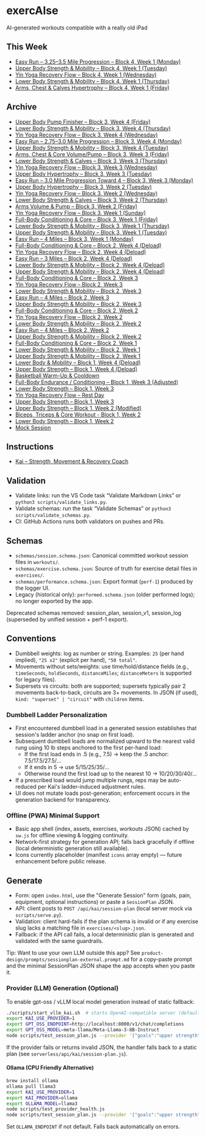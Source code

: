# exercAIse

AI-generated workouts compatible with a really old iPad

## This Week

- [Easy Run – 3.25–3.5 Mile Progression – Block 4, Week 1 (Monday)](workouts/4-1_Easy_Run_Progression.json)
- [Upper Body Strength & Mobility – Block 4, Week 1 (Tuesday)](workouts/4-1_Upper_Body_Strength_Mobility.json)
- [Yin Yoga Recovery Flow – Block 4, Week 1 (Wednesday)](workouts/4-1_Yin_Yoga_Recovery_Flow.json)
- [Lower Body Strength & Mobility – Block 4, Week 1 (Thursday)](workouts/4-1_Lower_Body_Strength_Mobility.json)
- [Arms, Chest & Calves Hypertrophy – Block 4, Week 1 (Friday)](workouts/4-1_Arms_Chest_Calves_Hypertrophy.json)

## Archive

- [Upper Body Pump Finisher – Block 3, Week 4 (Friday)](workouts/3-4_Upper_Body_Pump_Finisher.json)
- [Lower Body Strength & Mobility – Block 3, Week 4 (Thursday)](workouts/3-4_Lower_Body_Strength_Mobility.json)
- [Yin Yoga Recovery Flow – Block 3, Week 4 (Wednesday)](workouts/3-4_Yin_Yoga_Recovery_Flow.json)
- [Easy Run – 2.75–3.0 Mile Progression – Block 3, Week 4 (Monday)](workouts/3-4_Easy_Run_Progression.json)
- [Upper Body Strength & Mobility – Block 3, Week 4 (Tuesday)](workouts/3-4_Upper_Body_Strength_Mobility.json)
- [Arms, Chest & Core Volume/Pump – Block 3, Week 3 (Friday)](workouts/3-3_Arms_Chest_Core_Volume_Pump.json)
- [Lower Body Strength & Calves – Block 3, Week 3 (Thursday)](workouts/3-3_Lower_Body_Strength_Calves.json)
- [Yin Yoga Recovery Flow – Block 3, Week 3 (Wednesday)](workouts/3-3_Yin_Yoga_Recovery_Flow.json)
- [Upper Body Hypertrophy – Block 3, Week 3 (Tuesday)](workouts/3-3_Upper_Body_Hypertrophy.json)
- [Easy Run – 3.0 Mile Progression Toward 4 – Block 3, Week 3 (Monday)](workouts/3-3_Easy_Run_Progression.json)
- [Upper Body Hypertrophy – Block 3, Week 2 (Tuesday)](workouts/3-2_Upper_Body_Hypertrophy.json)
- [Yin Yoga Recovery Flow – Block 3, Week 2 (Wednesday)](workouts/3-2_Yin_Yoga_Recovery_Flow.json)
- [Lower Body Strength & Calves – Block 3, Week 2 (Thursday)](workouts/3-2_Lower_Body_Strength_Calves.json)
- [Arms Volume & Pump – Block 3, Week 2 (Friday)](workouts/3-2_Arms_Volume_Pump.json)
- [Yin Yoga Recovery Flow – Block 3, Week 1 (Sunday)](workouts/3-1_Yin_Yoga_Recovery_Flow.json)
- [Full-Body Conditioning & Core – Block 3, Week 1 (Friday)](workouts/3-1_Full_Body_Conditioning_Core.json)
- [Lower Body Strength & Mobility – Block 3, Week 1 (Thursday)](workouts/3-1_Lower_Body_Strength_Mobility.json)
- [Upper Body Strength & Mobility – Block 3, Week 1 (Tuesday)](workouts/3-1_Upper_Body_Strength_Mobility.json)
- [Easy Run – 4 Miles – Block 3, Week 1 (Monday)](workouts/3-1_Easy_Run_4_Miles.json)
- [Full-Body Conditioning & Core – Block 2, Week 4 (Deload)](workouts/2-4_Full_Body_Conditioning_Core.json)
- [Yin Yoga Recovery Flow – Block 2, Week 4 (Deload)](workouts/2-4_Yin_Yoga_Recovery_Flow.json)
- [Easy Run – 3 Miles – Block 2, Week 4 (Deload)](workouts/2-4_Easy_Run_4_Miles.json)
- [Lower Body Strength & Mobility – Block 2, Week 4 (Deload)](workouts/2-4_Lower_Body_Strength_Mobility.json)
- [Upper Body Strength & Mobility – Block 2, Week 4 (Deload)](workouts/2-4_Upper_Body_Strength_Mobility.json)
- [Full-Body Conditioning & Core – Block 2, Week 3](workouts/2-3_Full_Body_Conditioning_Core.json)
- [Yin Yoga Recovery Flow – Block 2, Week 3](workouts/2-3_Yin_Yoga_Recovery_Flow.json)
- [Lower Body Strength & Mobility – Block 2, Week 3](workouts/2-3_Lower_Body_Strength_Mobility.json)
- [Easy Run – 4 Miles – Block 2, Week 3](workouts/2-3_Easy_Run_4_Miles.json)
- [Upper Body Strength & Mobility – Block 2, Week 3](workouts/2-3_Upper_Body_Strength_Mobility.json)
- [Full-Body Conditioning & Core – Block 2, Week 2](workouts/2-2_Full_Body_Conditioning_Core.json)
- [Yin Yoga Recovery Flow – Block 2, Week 2](workouts/2-2_Yin_Yoga_Recovery_Flow.json)
- [Lower Body Strength & Mobility – Block 2, Week 2](workouts/2-2_Lower_Body_Strength_Mobility.json)
- [Easy Run – 4 Miles – Block 2, Week 2](workouts/2-2_Easy_Run_4_Miles.json)
- [Upper Body Strength & Mobility – Block 2, Week 2](workouts/2-2_Upper_Body_Strength_Mobility.json)
- [Full-Body Conditioning & Core – Block 2, Week 1](workouts/2-1_Full_Body_Conditioning_Core.json)
- [Lower Body Strength & Mobility – Block 2, Week 1](workouts/2-1_Lower_Body_Strength_Mobility.json)
- [Upper Body Strength & Mobility – Block 2, Week 1](workouts/2-1_Upper_Body_Strength_Mobility.json)
- [Lower Body & Mobility – Block 1, Week 4 (Deload)](workouts/1-4_Lower_Body_Mobility_Deload.json)
- [Upper Body Strength – Block 1, Week 4 (Deload)](workouts/1-4_Upper_Body_Strength_Deload.json)
- [Basketball Warm-Up & Cooldown](workouts/basketball_warmup_cooldown.json)
- [Full-Body Endurance / Conditioning – Block 1, Week 3 (Adjusted)](workouts/1-3_Full_Body_Endurance_Conditioning_Adjusted.json)
- [Lower Body Strength – Block 1, Week 3](workouts/1-3_Lower_Body_Strength.json)
- [Yin Yoga Recovery Flow – Rest Day](workouts/1-3_recovery_Yin_Yoga_Rest_Day.json)
- [Upper Body Strength – Block 1, Week 3](workouts/1-3_Upper_Body_Strength.json)
- [Upper Body Strength – Block 1, Week 2 (Modified)](workouts/1-2_Upper_Body_Strength_Modified.json)
- [Biceps, Triceps & Core Workout - Block 1, Week 2](workouts/1-2_Biceps_Triceps_Core_Workout.json)
- [Lower Body Strength – Block 1, Week 2](workouts/1-2_Lower_Body.json)
- [Mock Session](workouts/mock_All_Types_Test.json)

## Instructions
- [Kai – Strength, Movement & Recovery Coach](.github/instructions/kai.instructions.md)

## Validation
- Validate links: run the VS Code task “Validate Markdown Links” or `python3 scripts/validate_links.py`.
- Validate schemas: run the task “Validate Schemas” or `python3 scripts/validate_schemas.py`.
- CI: GitHub Actions runs both validators on pushes and PRs.

## Schemas
- `schemas/session.schema.json`: Canonical committed workout session files in `workouts/`.
- `schemas/exercise.schema.json`: Source of truth for exercise detail files in `exercises/`.
- `schemas/performance.schema.json`: Export format (`perf-1`) produced by the logger UI.
- Legacy (historical only): `performed.schema.json` (older performed logs); no longer exported by the app.

Deprecated schemas removed: session_plan, session_v1, session_log (superseded by unified session + perf-1 export).

## Conventions
- Dumbbell weights: log as number or string. Examples: `25` (per hand implied), `"25 x2"` (explicit per hand), `"50 total"`.
- Movements without sets/weights: use time/hold/distance fields (e.g., `timeSeconds`, `holdSeconds`, `distanceMiles`; `distanceMeters` is supported for legacy files).
- Supersets vs circuits: both are supported; supersets typically pair 2 movements back-to-back, circuits are 3+ movements. In JSON (if used), `kind: "superset" | "circuit"` with `children` items.

### Dumbbell Ladder Personalization
- First encountered dumbbell load in a generated session establishes that session's ladder anchor (no snap on first load).
- Subsequent dumbbell loads are normalized upward to the nearest valid rung using 10 lb steps anchored to the first per-hand load:
	- If the first load ends in .5 (e.g., 7.5) → keep the .5 anchor: 7.5/17.5/27.5/...
	- If it ends in 5 → use 5/15/25/35/...
	- Otherwise round the first load up to the nearest 10 → 10/20/30/40/...
- If a prescribed load would jump multiple rungs, reps may be auto-reduced per Kai's ladder-induced adjustment rules.
- UI does not mutate loads post-generation; enforcement occurs in the generation backend for transparency.

### Offline (PWA) Minimal Support
- Basic app shell (index, assets, exercises, workouts JSON) cached by `sw.js` for offline viewing & logging continuity.
- Network-first strategy for generation API; falls back gracefully if offline (local deterministic generation still available).
- Icons currently placeholder (manifest `icons` array empty) — future enhancement before public release.

## Generate
- Form: open `index.html`, use the "Generate Session" form (goals, pain, equipment, optional instructions) or paste a `SessionPlan` JSON.
- API: client posts to `POST /api/kai/session-plan` (local server mock via `scripts/serve.py`).
- Validation: client hard-fails if the plan schema is invalid or if any exercise slug lacks a matching file in `exercises/<slug>.json`.
- Fallback: if the API call fails, a local deterministic plan is generated and validated with the same guardrails.

Tip: Want to use your own LLM outside this app? See `product-design/prompts/sessionplan-external.prompt.md` for a copy-paste prompt and the minimal SessionPlan JSON shape the app accepts when you paste it.

### Provider (LLM) Generation (Optional)
To enable gpt-oss / vLLM local model generation instead of static fallback:
```bash
./scripts/start_vllm_kai.sh  # starts OpenAI-compatible server (default Llama 3 8B)
export KAI_USE_PROVIDER=1
export GPT_OSS_ENDPOINT=http://localhost:8000/v1/chat/completions
export GPT_OSS_MODEL=meta-llama/Meta-Llama-3-8B-Instruct
node scripts/test_session_plan.js --provider '{"goals":"upper strength","block":3,"week":2}'
```
If the provider fails or returns invalid JSON, the handler falls back to a static plan (see `serverless/api/kai/session-plan.js`).

#### Ollama (CPU Friendly Alternative)
```bash
brew install ollama
ollama pull llama3
export KAI_USE_PROVIDER=1
export KAI_PROVIDER=ollama
export OLLAMA_MODEL=llama3
node scripts/test_provider_health.js
node scripts/test_session_plan.js --provider '{"goals":"upper strength","block":3,"week":2}'
```
Set `OLLAMA_ENDPOINT` if not default. Falls back automatically on errors.